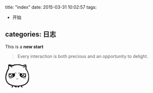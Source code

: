 title: "index"
date: 2015-03-31 10:02:57
tags:
- 开始

categories: 日志
---

This is a **new start**


> Every interaction is both precious and an opportunity to delight.


![Smile always](/image/cry.jpg)